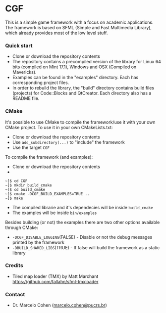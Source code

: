 # CGF #

This is a simple game framework with a focus on academic applications.
The framework is based on SFML (Simple and Fast Multimedia Library), which already provides most of the low level stuff.

### Quick start ###

* Clone or download the repository contents
* The repository contains a precompiled version of the library for Linux 64 bits (compiled on Mint 17.1), Windows and OSX (Compiled on Mavericks).
* Examples can be found in the "examples" directory. Each has corresponding project files.
* In order to rebuild the library, the "build" directory contains build files (projects) for Code::Blocks and QtCreator. Each directory also has a README file.

### CMake ### 
It's possible to use CMake to compile the framework/use it with your own CMake project.
To use it in your own CMakeLists.txt:
* Clone or download the repository contents
* Use `add_subdirectory(...)` to "include" the framework
* Use the target `CGF`

To compile the framework (and examples):
* Clone or download the repository contents
* 
```shell
~]$ cd CGF
~]$ mkdir build_cmake
~]$ cd build_cmake
~]$ cmake -DCGF_BUILD_EXAMPLES=TRUE ..
~]$ make
```
* The compiled librarie and it's dependecies will be inside `build_cmake`
* The examples will be inside `bin/examples`

Besides building (or not) the examples there are two other options available through CMake:
* `-DCGF_DISABLE_LOGGING`(FALSE) - Disable or not the debug messages printed by the framework
* `-DBUILD_SHARED_LIBS`(TRUE) -  If false will build the framework as a static library


### Credits ###

* Tiled map loader (TMX) by Matt Marchant <https://github.com/fallahn/sfml-tmxloader>

### Contact ###

* Dr. Marcelo Cohen (marcelo.cohen@pucrs.br)